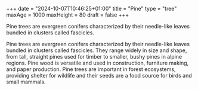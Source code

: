 +++
date = "2024-10-07T10:46:25+01:00"
title = "Pine"
type = "tree"
maxAge = 1000
maxHeight = 80
draft = false
+++

Pine trees are evergreen conifers characterized by their needle-like leaves bundled in clusters called fascicles.

<!--more-->

Pine trees are evergreen conifers characterized by their needle-like leaves bundled in clusters called fascicles. They range widely in size and shape, from tall, straight pines used for timber to smaller, bushy pines in alpine regions. Pine wood is versatile and used in construction, furniture making, and paper production. Pine trees are important in forest ecosystems, providing shelter for wildlife and their seeds are a food source for birds and small mammals.
